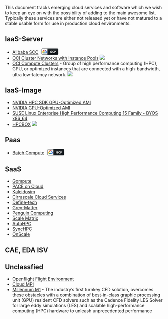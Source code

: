 This document tracks emerging cloud services and software which we wish to keep an eye on with the possibility of adding to the main awesome list. Typically these services are either not released yet or have not matured to a stable usable form for use in production cloud environments.


## IaaS-Server
- [Alibaba SCC](https://www.alibabacloud.com/ko/product/scc)
<a href="#"><img src="svg/dev/services/gcp.svg" alt="gcp" height="20px" style="vertical-align:bottom; margin: 0 6px;"></a>
- [OCI Cluster Networks with Instance Pools](https://docs.oracle.com/en-us/iaas/Content/Compute/Tasks/managingclusternetworks.htm) <a href="#"> <img src="https://img.shields.io/badge/OCI-F80000?style=flat&logo=oracle&logoColor=black"> </a>
- [OCI Compute Clusters](https://docs.oracle.com/en-us/iaas/Content/Compute/Tasks/compute-clusters.htm) - Group of high performance computing (HPC), GPU, or optimized instances that are connected with a high-bandwidth, ultra low-latency network. <a href="#"> <img src="https://img.shields.io/badge/OCI-F80000?style=flat&logo=oracle&logoColor=black"> </a>

## IaaS-Image
- [NVIDIA HPC SDK GPU-Optimized AMI](https://aws.amazon.com/marketplace/pp/prodview-rf7na2b2ttvdg?sr=0-3&ref_=beagle&applicationId=AWSMPContessa)
- [NVIDIA GPU-Optimized AMI](https://aws.amazon.com/marketplace/pp/prodview-7ikjtg3um26wq?sr=0-18&ref_=beagle&applicationId=AWSMPContessa)
- [SUSE Linux Enterprise High Performance Computing 15 Family - BYOS x86_64](https://aws.amazon.com/marketplace/pp/prodview-2cvp4ibmkuy7c?sr=0-6&ref_=beagle&applicationId=AWSMPContessa)
- [HPCBOX](https://www.drizti.com/hpcbox.html) ![](https://azuremarketplace.microsoft.com/en-us/marketplace/apps?search=hpcbox&page=1)

## Paas
- [Batch Compute](https://www.alibabacloud.com/ko/product/batch-compute)
<a href="#"><img src="svg/dev/services/gcp.svg" alt="gcp" height="20px" style="vertical-align:bottom; margin: 0 6px;"></a>

## SaaS
- [Gompute](https://www.atnorth.com/hpc/gompute)
- [PACE on Cloud](https://landing.pace-on-cloud.com)
- [Kaleidosim](https://kaleidosim.com)
- [Cirrascale Cloud Services](https://cirrascale.com/)
- [Define-tech](https://define-technology.com)
- [Grey-Matter](https://greymatter.com)
- [Penguin Computing](https://www.penguinsolutions.com/)
- [Scale Matrix](https://www.scalematrix.com)
- [AutoHPC](https://autohpc.net)
- [SyncHPC](https://www.syncious.com/synchpc.html)
- [OnScale](https://onscale.com)
  
## CAE, EDA ISV

## Unclassfied

- [Openflight Flight Environment](https://www.openflighthpc.org/latest/docs/flight-environment/)  
- [Cloud MPI](https://github.com/GoogleCloudPlatform/hpc-tools)
- [Millennum M1](https://www.cadence.com/en_US/home/tools/system-analysis/computational-fluid-dynamics/millennium-m1.html/) - The industry’s first turnkey CFD solution, overcomes these obstacles with a combination of best-in-class graphic processing unit (GPU) resident CFD solvers such as the Cadence Fidelity LES Solver for large eddy simulations (LES) and scalable high-performance computing (HPC) hardware to unleash unprecedented performance
